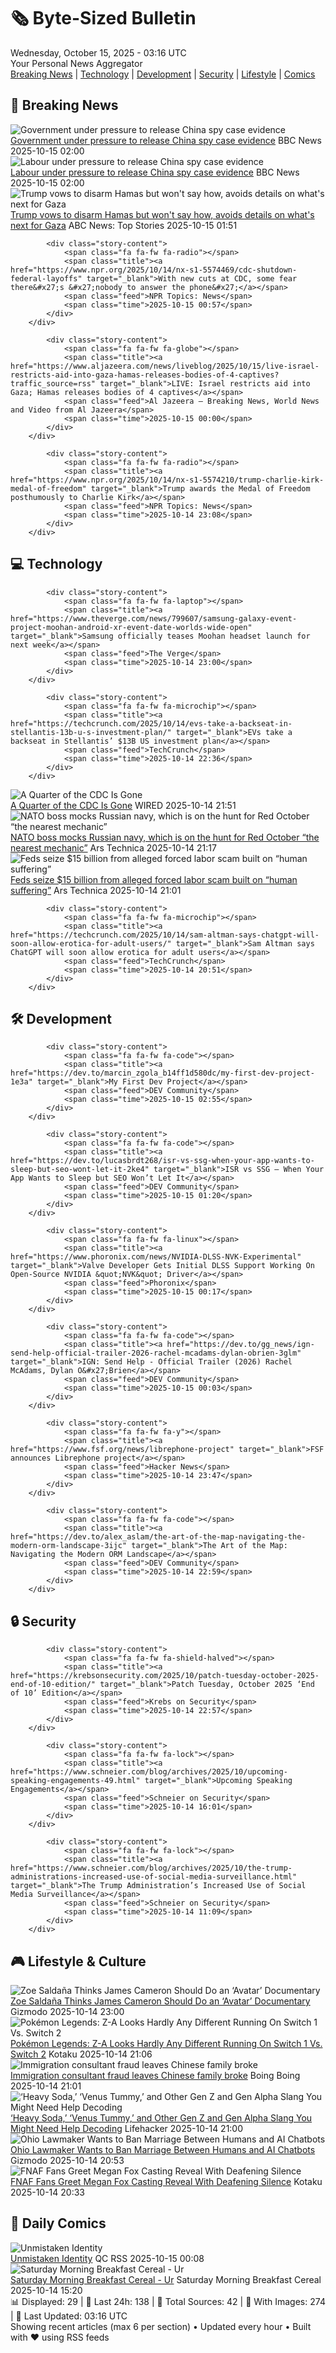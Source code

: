 <!-- Processing 54 RSS feeds at 2025-10-15 03:16:35 UTC -->
<!-- Processing: Garfield -->
<!-- Processing: Questionable Content -->
<!-- Processing: Girl Genius -->
<!-- Processing: Dinosaur Comics -->
<!-- Processing: CNN Top Stories -->
<!-- Processing: BBC Breaking News -->
<!-- Processing: CBC News -->
<!-- Error processing https://rss.cbc.ca/lineup/topstories.xml: The read operation timed out -->
<!-- Processing: Reuters Top News -->
<!-- Processing: ABC News Breaking -->
<!-- Processing: Guardian World News -->
<!-- Processing: TechCrunch -->
<!-- Processing: WIRED -->
<!-- Processing: Hacker News -->
<!-- Processing: Dev.to -->
<!-- Processing: StackOverflow Blog -->
<!-- Processing: Phoronix Linux News -->
<!-- Processing: It's FOSS -->
<!-- Processing: OMG! Ubuntu -->
<!-- Processing: DistroWatch -->
<!-- Processing: GitHub Blog -->
<!-- Processing: GitLab Blog -->
<!-- Processing: Gizmodo -->
<!-- Generated 6 new posts out of 22 feeds processed -->
<div class="newspaper-header">
    <h1 class="newspaper-title">🗞️ Byte-Sized Bulletin</h1>
    <div class="newspaper-date">Wednesday, October 15, 2025 - 03:16 UTC</div>
    <div class="newspaper-subtitle">Your Personal News Aggregator</div>
</div>

<div class="newspaper-nav">
    <a href="#breaking">Breaking News</a> |
    <a href="#tech">Technology</a> |
    <a href="#dev">Development</a> |
    <a href="#security">Security</a> |
    <a href="#lifestyle">Lifestyle</a> |
    <a href="#webcomics">Comics</a>
</div>

<div class="news-section breaking-news" id="breaking">
<h2 class="section-header">🚨 Breaking News</h2>
<div class="stories-container">
<div class="story">
            <img src="https://ichef.bbci.co.uk/ace/standard/240/cpsprodpb/a266/live/5582c670-a95a-11f0-92db-77261a15b9d2.jpg" alt="Government under pressure to release China spy case evidence" class="story-image" loading="lazy" onerror="this.style.display='none'">
            <div class="story-content">
                <span class="fa fa-fw fa-flag"></span>
                <span class="title"><a href="https://www.bbc.com/news/articles/cql9v6x4wpzo?at_medium=RSS&at_campaign=rss" target="_blank">Government under pressure to release China spy case evidence</a></span>
                <span class="feed">BBC News</span>
                <span class="time">2025-10-15 02:00</span>
            </div>
        </div>
<div class="story">
            <img src="https://ichef.bbci.co.uk/ace/standard/240/cpsprodpb/a266/live/5582c670-a95a-11f0-92db-77261a15b9d2.jpg" alt="Labour under pressure to release China spy case evidence" class="story-image" loading="lazy" onerror="this.style.display='none'">
            <div class="story-content">
                <span class="fa fa-fw fa-flag"></span>
                <span class="title"><a href="https://www.bbc.com/news/articles/cql9v6x4wpzo?at_medium=RSS&at_campaign=rss" target="_blank">Labour under pressure to release China spy case evidence</a></span>
                <span class="feed">BBC News</span>
                <span class="time">2025-10-15 02:00</span>
            </div>
        </div>
<div class="story">
            <img src="https://s.abcnews.com/images/US/donald-trump-17-gty-gmh-251014_1760468664194_hpMain_4x3t_384.jpg" alt="Trump vows to disarm Hamas but won&#x27;t say how, avoids details on what&#x27;s next for Gaza" class="story-image" loading="lazy" onerror="this.style.display='none'">
            <div class="story-content">
                <span class="fa fa-fw fa-tv"></span>
                <span class="title"><a href="https://abcnews.go.com/Politics/trump-vows-disarm-hamas-avoids-details-gaza/story?id=126515552" target="_blank">Trump vows to disarm Hamas but won&#x27;t say how, avoids details on what&#x27;s next for Gaza</a></span>
                <span class="feed">ABC News: Top Stories</span>
                <span class="time">2025-10-15 01:51</span>
            </div>
        </div>
<div class="story">
            
            <div class="story-content">
                <span class="fa fa-fw fa-radio"></span>
                <span class="title"><a href="https://www.npr.org/2025/10/14/nx-s1-5574469/cdc-shutdown-federal-layoffs" target="_blank">With new cuts at CDC, some fear there&#x27;s &#x27;nobody to answer the phone&#x27;</a></span>
                <span class="feed">NPR Topics: News</span>
                <span class="time">2025-10-15 00:57</span>
            </div>
        </div>
<div class="story">
            
            <div class="story-content">
                <span class="fa fa-fw fa-globe"></span>
                <span class="title"><a href="https://www.aljazeera.com/news/liveblog/2025/10/15/live-israel-restricts-aid-into-gaza-hamas-releases-bodies-of-4-captives?traffic_source=rss" target="_blank">LIVE: Israel restricts aid into Gaza; Hamas releases bodies of 4 captives</a></span>
                <span class="feed">Al Jazeera – Breaking News, World News and Video from Al Jazeera</span>
                <span class="time">2025-10-15 00:00</span>
            </div>
        </div>
<div class="story">
            
            <div class="story-content">
                <span class="fa fa-fw fa-radio"></span>
                <span class="title"><a href="https://www.npr.org/2025/10/14/nx-s1-5574210/trump-charlie-kirk-medal-of-freedom" target="_blank">Trump awards the Medal of Freedom posthumously to Charlie Kirk</a></span>
                <span class="feed">NPR Topics: News</span>
                <span class="time">2025-10-14 23:08</span>
            </div>
        </div>
</div>
</div>
<div class="news-section tech-news" id="tech">
<h2 class="section-header">💻 Technology</h2>
<div class="stories-container">
<div class="story">
            
            <div class="story-content">
                <span class="fa fa-fw fa-laptop"></span>
                <span class="title"><a href="https://www.theverge.com/news/799607/samsung-galaxy-event-project-moohan-android-xr-event-date-worlds-wide-open" target="_blank">Samsung officially teases Moohan headset launch for next week</a></span>
                <span class="feed">The Verge</span>
                <span class="time">2025-10-14 23:00</span>
            </div>
        </div>
<div class="story">
            
            <div class="story-content">
                <span class="fa fa-fw fa-microchip"></span>
                <span class="title"><a href="https://techcrunch.com/2025/10/14/evs-take-a-backseat-in-stellantis-13b-u-s-investment-plan/" target="_blank">EVs take a backseat in Stellantis’ $13B US investment plan</a></span>
                <span class="feed">TechCrunch</span>
                <span class="time">2025-10-14 22:36</span>
            </div>
        </div>
<div class="story">
            <img src="https://media.wired.com/photos/68ee7c1021984a45f842f29d/master/pass/GettyImages-1570746389.jpg" alt="A Quarter of the CDC Is Gone" class="story-image" loading="lazy" onerror="this.style.display='none'">
            <div class="story-content">
                <span class="fa fa-fw fa-bolt"></span>
                <span class="title"><a href="https://www.wired.com/story/cdc-terminations-workforce-shutdown-rifs/" target="_blank">A Quarter of the CDC Is Gone</a></span>
                <span class="feed">WIRED</span>
                <span class="time">2025-10-14 21:51</span>
            </div>
        </div>
<div class="story">
            <img src="https://cdn.arstechnica.net/wp-content/uploads/2025/10/french-ships-shadows-russian-sub-500x500.jpg" alt="NATO boss mocks Russian navy, which is on the hunt for Red October “the nearest mechanic”" class="story-image" loading="lazy" onerror="this.style.display='none'">
            <div class="story-content">
                <span class="fa fa-fw fa-cog"></span>
                <span class="title"><a href="https://arstechnica.com/security/2025/10/nato-boss-mocks-russian-navy-which-is-on-the-hunt-for-red-october-the-nearest-mechanic/" target="_blank">NATO boss mocks Russian navy, which is on the hunt for Red October “the nearest mechanic”</a></span>
                <span class="feed">Ars Technica</span>
                <span class="time">2025-10-14 21:17</span>
            </div>
        </div>
<div class="story">
            <img src="https://cdn.arstechnica.net/wp-content/uploads/2025/10/bitcoin-romance-pig-butchering-scam-500x500.jpg" alt="Feds seize $15 billion from alleged forced labor scam built on “human suffering”" class="story-image" loading="lazy" onerror="this.style.display='none'">
            <div class="story-content">
                <span class="fa fa-fw fa-cog"></span>
                <span class="title"><a href="https://arstechnica.com/tech-policy/2025/10/feds-seize-15-billion-from-alleged-forced-labor-scam-built-on-human-suffering/" target="_blank">Feds seize $15 billion from alleged forced labor scam built on “human suffering”</a></span>
                <span class="feed">Ars Technica</span>
                <span class="time">2025-10-14 21:01</span>
            </div>
        </div>
<div class="story">
            
            <div class="story-content">
                <span class="fa fa-fw fa-microchip"></span>
                <span class="title"><a href="https://techcrunch.com/2025/10/14/sam-altman-says-chatgpt-will-soon-allow-erotica-for-adult-users/" target="_blank">Sam Altman says ChatGPT will soon allow erotica for adult users</a></span>
                <span class="feed">TechCrunch</span>
                <span class="time">2025-10-14 20:51</span>
            </div>
        </div>
</div>
</div>
<div class="news-section dev-news" id="dev">
<h2 class="section-header">🛠️ Development</h2>
<div class="stories-container">
<div class="story">
            
            <div class="story-content">
                <span class="fa fa-fw fa-code"></span>
                <span class="title"><a href="https://dev.to/marcin_zgola_b14ff1d580dc/my-first-dev-project-1e3a" target="_blank">My First Dev Project</a></span>
                <span class="feed">DEV Community</span>
                <span class="time">2025-10-15 02:55</span>
            </div>
        </div>
<div class="story">
            
            <div class="story-content">
                <span class="fa fa-fw fa-code"></span>
                <span class="title"><a href="https://dev.to/lucasbrdt268/isr-vs-ssg-when-your-app-wants-to-sleep-but-seo-wont-let-it-2ke4" target="_blank">ISR vs SSG — When Your App Wants to Sleep but SEO Won’t Let It</a></span>
                <span class="feed">DEV Community</span>
                <span class="time">2025-10-15 01:20</span>
            </div>
        </div>
<div class="story">
            
            <div class="story-content">
                <span class="fa fa-fw fa-linux"></span>
                <span class="title"><a href="https://www.phoronix.com/news/NVIDIA-DLSS-NVK-Experimental" target="_blank">Valve Developer Gets Initial DLSS Support Working On Open-Source NVIDIA &quot;NVK&quot; Driver</a></span>
                <span class="feed">Phoronix</span>
                <span class="time">2025-10-15 00:17</span>
            </div>
        </div>
<div class="story">
            
            <div class="story-content">
                <span class="fa fa-fw fa-code"></span>
                <span class="title"><a href="https://dev.to/gg_news/ign-send-help-official-trailer-2026-rachel-mcadams-dylan-obrien-3glm" target="_blank">IGN: Send Help - Official Trailer (2026) Rachel McAdams, Dylan O&#x27;Brien</a></span>
                <span class="feed">DEV Community</span>
                <span class="time">2025-10-15 00:03</span>
            </div>
        </div>
<div class="story">
            
            <div class="story-content">
                <span class="fa fa-fw fa-y"></span>
                <span class="title"><a href="https://www.fsf.org/news/librephone-project" target="_blank">FSF announces Librephone project</a></span>
                <span class="feed">Hacker News</span>
                <span class="time">2025-10-14 23:47</span>
            </div>
        </div>
<div class="story">
            
            <div class="story-content">
                <span class="fa fa-fw fa-code"></span>
                <span class="title"><a href="https://dev.to/alex_aslam/the-art-of-the-map-navigating-the-modern-orm-landscape-3ijc" target="_blank">The Art of the Map: Navigating the Modern ORM Landscape</a></span>
                <span class="feed">DEV Community</span>
                <span class="time">2025-10-14 22:59</span>
            </div>
        </div>
</div>
</div>
<div class="news-section security-news" id="security">
<h2 class="section-header">🔒 Security</h2>
<div class="stories-container">
<div class="story">
            
            <div class="story-content">
                <span class="fa fa-fw fa-shield-halved"></span>
                <span class="title"><a href="https://krebsonsecurity.com/2025/10/patch-tuesday-october-2025-end-of-10-edition/" target="_blank">Patch Tuesday, October 2025 ‘End of 10’ Edition</a></span>
                <span class="feed">Krebs on Security</span>
                <span class="time">2025-10-14 22:57</span>
            </div>
        </div>
<div class="story">
            
            <div class="story-content">
                <span class="fa fa-fw fa-lock"></span>
                <span class="title"><a href="https://www.schneier.com/blog/archives/2025/10/upcoming-speaking-engagements-49.html" target="_blank">Upcoming Speaking Engagements</a></span>
                <span class="feed">Schneier on Security</span>
                <span class="time">2025-10-14 16:01</span>
            </div>
        </div>
<div class="story">
            
            <div class="story-content">
                <span class="fa fa-fw fa-lock"></span>
                <span class="title"><a href="https://www.schneier.com/blog/archives/2025/10/the-trump-administrations-increased-use-of-social-media-surveillance.html" target="_blank">The Trump Administration’s Increased Use of Social Media Surveillance</a></span>
                <span class="feed">Schneier on Security</span>
                <span class="time">2025-10-14 11:09</span>
            </div>
        </div>
</div>
</div>
<div class="news-section lifestyle-news" id="lifestyle">
<h2 class="section-header">🎮 Lifestyle & Culture</h2>
<div class="stories-container">
<div class="story">
            <img src="https://gizmodo.com/app/uploads/2025/10/Avatar-20th-Century-Studios-1280x853.jpg" alt="Zoe Saldaña Thinks James Cameron Should Do an ‘Avatar’ Documentary" class="story-image" loading="lazy" onerror="this.style.display='none'">
            <div class="story-content">
                <span class="fa fa-fw fa-computer"></span>
                <span class="title"><a href="https://gizmodo.com/zoe-saldana-thinks-james-cameron-should-do-an-avatar-documentary-2000672300" target="_blank">Zoe Saldaña Thinks James Cameron Should Do an ‘Avatar’ Documentary</a></span>
                <span class="feed">Gizmodo</span>
                <span class="time">2025-10-14 23:00</span>
            </div>
        </div>
<div class="story">
            <img src="https://kotaku.com/app/uploads/2025/10/Switch-2-Pokemon.jpg" alt="Pokémon Legends: Z-A Looks Hardly Any Different Running On Switch 1 Vs. Switch 2" class="story-image" loading="lazy" onerror="this.style.display='none'">
            <div class="story-content">
                <span class="fa fa-fw fa-gamepad"></span>
                <span class="title"><a href="https://kotaku.com/pokemon-legends-za-switch-2-comparison-framerate-upgrade-2000635404" target="_blank">Pokémon Legends: Z-A Looks Hardly Any Different Running On Switch 1 Vs. Switch 2</a></span>
                <span class="feed">Kotaku</span>
                <span class="time">2025-10-14 21:06</span>
            </div>
        </div>
<div class="story">
            <img src="https://i0.wp.com/boingboing.net/wp-content/uploads/2018/02/canada_flag_country_canadian_red_photo_free_image_royalty_free-634249.jpg?fit=640%2C480&amp;quality=60&amp;ssl=1" alt="Immigration consultant fraud leaves Chinese family broke" class="story-image" loading="lazy" onerror="this.style.display='none'">
            <div class="story-content">
                <span class="fa fa-fw fa-arrow-right"></span>
                <span class="title"><a href="https://boingboing.net/2025/10/14/immigration-consultant-fraud-leaves-chinese-family-broke.html" target="_blank">Immigration consultant fraud leaves Chinese family broke</a></span>
                <span class="feed">Boing Boing</span>
                <span class="time">2025-10-14 21:01</span>
            </div>
        </div>
<div class="story">
            <img src="https://lifehacker.com/imagery/articles/01HW96DTWTS3NVFYV43RH258NM/hero-image.png" alt="‘Heavy Soda,’ ‘Venus Tummy,’ and Other Gen Z and Gen Alpha Slang You Might Need Help Decoding" class="story-image" loading="lazy" onerror="this.style.display='none'">
            <div class="story-content">
                <span class="fa fa-fw fa-life-ring"></span>
                <span class="title"><a href="https://lifehacker.com/entertainment/guide-to-gen-z-and-gen-alpha-slang?utm_medium=RSS" target="_blank">‘Heavy Soda,’ ‘Venus Tummy,’ and Other Gen Z and Gen Alpha Slang You Might Need Help Decoding</a></span>
                <span class="feed">Lifehacker</span>
                <span class="time">2025-10-14 21:00</span>
            </div>
        </div>
<div class="story">
            <img src="https://gizmodo.com/app/uploads/2024/02/0aef34005447b6e41de0bab118032655-1024x576.jpg" alt="Ohio Lawmaker Wants to Ban Marriage Between Humans and AI Chatbots" class="story-image" loading="lazy" onerror="this.style.display='none'">
            <div class="story-content">
                <span class="fa fa-fw fa-computer"></span>
                <span class="title"><a href="https://gizmodo.com/ohio-lawmaker-wants-to-ban-marriage-between-humans-and-ai-chatbots-2000672216" target="_blank">Ohio Lawmaker Wants to Ban Marriage Between Humans and AI Chatbots</a></span>
                <span class="feed">Gizmodo</span>
                <span class="time">2025-10-14 20:53</span>
            </div>
        </div>
<div class="story">
            <img src="https://kotaku.com/app/uploads/2025/10/image-23.jpg" alt="FNAF Fans Greet Megan Fox Casting Reveal With Deafening Silence" class="story-image" loading="lazy" onerror="this.style.display='none'">
            <div class="story-content">
                <span class="fa fa-fw fa-gamepad"></span>
                <span class="title"><a href="https://kotaku.com/five-nights-freddys-2-megan-fox-toy-chica-comic-con-2000635402" target="_blank">FNAF Fans Greet Megan Fox Casting Reveal With Deafening Silence</a></span>
                <span class="feed">Kotaku</span>
                <span class="time">2025-10-14 20:33</span>
            </div>
        </div>
</div>
</div>
<div class="news-section webcomics-section" id="webcomics">
<h2 class="section-header">🎨 Daily Comics</h2>
<div class="stories-container">
<div class="story">
            <img src="http://www.questionablecontent.net/comics/5679.png" alt="Unmistaken Identity" class="story-image" loading="lazy" onerror="this.style.display='none'">
            <div class="story-content">
                <span class="fa fa-fw fa-music"></span>
                <span class="title"><a href="http://questionablecontent.net/view.php?comic=5679" target="_blank">Unmistaken Identity</a></span>
                <span class="feed">QC RSS</span>
                <span class="time">2025-10-15 00:08</span>
            </div>
        </div>
<div class="story">
            <img src="https://www.smbc-comics.com/comics/1760405118-20251014.png" alt="Saturday Morning Breakfast Cereal - Ur" class="story-image" loading="lazy" onerror="this.style.display='none'">
            <div class="story-content">
                <span class="fa fa-fw fa-smile"></span>
                <span class="title"><a href="https://www.smbc-comics.com/comic/ur" target="_blank">Saturday Morning Breakfast Cereal - Ur</a></span>
                <span class="feed">Saturday Morning Breakfast Cereal</span>
                <span class="time">2025-10-14 15:20</span>
            </div>
        </div>
</div>
</div>

<div class="newspaper-footer">
    <div class="stats">
        📊 Displayed: 29 | 📅 Last 24h: 138 | 📡 Total Sources: 42 | 📸 With Images: 274 |
        🔄 Last Updated: 03:16 UTC
    </div>
    <div class="footer-note">
        Showing recent articles (max 6 per section) • Updated every hour • Built with ❤️ using RSS feeds
    </div>
</div>
